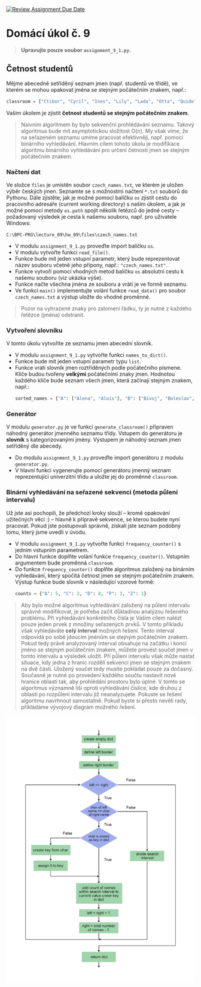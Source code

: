[![Review Assignment Due Date](https://classroom.github.com/assets/deadline-readme-button-24ddc0f5d75046c5622901739e7c5dd533143b0c8e959d652212380cedb1ea36.svg)](https://classroom.github.com/a/rU1-FUe6)
# Domácí úkol č. 9

> **Upravujte pouze soubor `assignment_9_1.py`.**


## Četnost studentů
Mějme abecedně setříděný seznam jmen (např. studentů ve třídě), ve kterém se mohou opakovat jména se stejným počátečním
znakem, např.:

```python
classroom = ["Ctibor", "Cyril", "Ines", "Lily", "Lada", "Otta", "Quido", "Teodor", "Tibor", "Tereza"]
```

Vašim úkolem je zjistit **četnost studentů se stejným počátečním znakem**.

> Naivním algoritmem by bylo sekvenční prohlédávání seznamu. Takový algoritmus bude mít asymptotickou složitost O(n). 
> My však víme, že na seřazeném seznamu umíme pracovat efektivněji, např. pomocí binárního vyhledávání. 
> Hlavním cílem tohoto úkolu je modifikace algoritmu binárního vyhledávání pro určení četnosti jmen se stejným 
> počátečním znakem.


### Načtení dat
Ve složce `files` je umístěn soubor `czech_names.txt`, ve kterém je uložen výběr českých jmen. Seznamte se s možnostmi 
načtení `*.txt` souborů do Pythonu. Dále zjistěte, jak je možné pomocí balíčku `os` zjistit cestu do pracovního adresáře
(current working directory) s naším úkolem, a jak je možné pomocí metody `os.path` spojit několik řetězců do jedné cesty
– požadovaný výsledek je cesta k našemu souboru, např. pro uživatele Windows:

```
C:\BPC-PRG\lecture_09\hw_09\files\czech_names.txt
```

* V modulu `assignment_9_1.py` proveďte import balíčku `os`.
* V modulu vytvořte funkci `read_file()`. 
* Funkce bude mít jeden vstupní parametr, který bude reprezentovat název souboru včetně jeho přípony, 
  např.: `"czech_names.txt"`.
* Funkce vytvoří pomocí vhodných metod balíčku `os` absolutní cestu k našemu souboru (viz ukázka výše).
* Funkce načte všechna jména ze souboru a vrátí je ve formě seznamu.
* Ve funkci `main()` implementujte volání funkce `read_data()` pro soubor `czech_names.txt` a výstup uložte do vhodné 
  proměnné.

> Pozor na vyhrazené znaky pro zalomení řádku, ty je nutné z každého řetězce (jména) odstranit.


###	Vytvoření slovníku
V tomto úkolu vytvoříte ze seznamu jmen abecední slovník.

* V modulu `assignment_9_1.py` vytvořte funkci `names_to_dict()`. 
* Funkce bude mít jeden vstupní parametr typu `list`.
* Funkce vrátí slovník jmen roztříděných podle počátečního písmene. Klíče budou tvořeny **velkými** počátečními znaky
  jmen. Hodnotou každého klíče bude seznam všech jmen, která začínají stejným znakem, např.:
    ```python
    sorted_names = {"A": ["Alena", "Alois"], "B": ["Bivoj", "Boleslav", "Blanka"]}
    ```

  
###	Generátor
V modulu `generator.py` je ve funkci `generate_classroom()` připraven náhodný generátor jmenného seznamu třídy.
Vstupem do generátoru je **slovník** s kategorizovanými jmény. Výstupem je náhodný seznam jmen setříděný dle abecedy. 

* Do modulu `assignment_9_1.py` proveďte import generátoru z modulu `generator.py`.
* V hlavní funkci vygenerujte pomocí generátoru jmenný seznam reprezentující univerzitní třídu a uložte jej do proměnné
  `classroom`.
  
### Binární vyhledávání na seřazené sekvenci (metoda půlení intervalu)
Už jste asi pochopili, že předchozí kroky slouží – kromě opakování užitečných věcí :) – hlavně k přípravě sekvence,
se kterou budete nyní pracovat. Pokud jste postupovali správně, získali jste seznam podobný tomu, který jsme uvedli v 
úvodu.

* V modulu `assignment_9_1.py` vytvořte funkci `frequency_counter()` s jedním vstupním parametrem. 
* Do hlavní funkce doplňte volání funkce `frequency_counter()`. Vstupním argumentem bude proměnná `classroom`.
* Do funkce `frequency_counter()` doplňte algoritmus založený na binárním vyhledávání, který spočítá četnost jmen
  se stejným počátečním znakem. Výstup funkce bude slovník v následující vzorové formě: 
  ```python
  counts = {"A": 5, "C": 2, "D": 8, "P": 3, "Z": 1}
  ```

> Aby bylo možné algoritmus vyhledávání založený na půlení intervalu správně modifikovat, je potřeba začít důkladnou
> analýzou řešeného problému. Při vyhledávání konkrétního čísla je Vašim cílem nalézt pouze jeden prvek z množiny 
> seřazených prvků. V tomto příkladu však vyhledáváte **celý interval** možných řešení. Tento interval odpovídá po sobě
> jdoucím jménům se stejným počátečním znakem. Pokud tedy právě analyzovaný interval obsahuje na začátku i konci jméno
> se stejným počátečním znakem, můžete provést součet jmen v tomto intervalu a výsledek uložit. Při půlení intervalu 
> však může nastat situace, kdy jedna z hranic rozdělí sekvenci jmen se stejným znakem na dvě části. Uložený součet tedy
> musíte pokládat pouze za dočasný. Současně je nutné po provedení každého součtu nastavit nové hranice oblasti tak, 
> aby prohlédání prostoru bylo úplné. V tomto se algoritmus významně liší oproti vyhledávání číslice, kde druhou 
> z oblastí po rozpůlení intervalu již neanalyzujete. Pokuste se řešení algoritmu navrhnout samostatně. Pokud byste si
> přesto nevěli rady, přikládáme vývojový diagram možného řešení.

![img 1](files/flow_chart.png)

